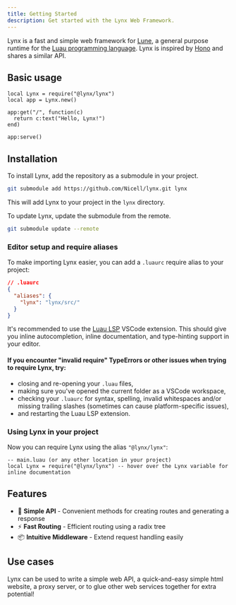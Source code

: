 ```yaml
---
title: Getting Started
description: Get started with the Lynx Web Framework.
---
```


Lynx is a fast and simple web framework for [Lune](https://github.com/lune-org/lune), a general purpose runtime for the [Luau programming language](https://luau.org). Lynx is inspired by [Hono](https://hono.dev/) and shares a similar API.

## Basic usage

```luau
local Lynx = require("@lynx/lynx")
local app = Lynx.new()

app:get("/", function(c)
  return c:text("Hello, Lynx!")
end)

app:serve()
```

## Installation

To install Lynx, add the repository as a submodule in your project.

```sh
git submodule add https://github.com/Nicell/lynx.git lynx
```

This will add Lynx to your project in the `lynx` directory.

To update Lynx, update the submodule from the remote.

```sh
git submodule update --remote
```

### Editor setup and require aliases

To make importing Lynx easier, you can add a `.luaurc` require alias to your project:

```json
// .luaurc
{
  "aliases": {
    "lynx": "lynx/src/"
  }
}
```

It's recommended to use the [Luau LSP](https://github.com/JohnnyMorganz/luau-lsp) VSCode extension. This should give you inline autocompletion, inline documentation, and type-hinting support in your editor.

#### If you encounter "invalid require" TypeErrors or other issues when trying to require Lynx, try:
- closing and re-opening your `.luau` files,
- making sure you've opened the current folder as a VSCode workspace,
- checking your `.luaurc` for syntax, spelling, invalid whitespaces and/or missing trailing slashes (sometimes can cause platform-specific issues),
- and restarting the Luau LSP extension. 

### Using Lynx in your project
Now you can require Lynx using the alias `"@lynx/lynx"`:

```luau
-- main.luau (or any other location in your project)
local Lynx = require("@lynx/lynx") -- hover over the Lynx variable for inline documentation
```

## Features

- 🧩 **Simple API** - Convenient methods for creating routes and generating a response
- ⚡️ **Fast Routing** - Efficient routing using a radix tree
- 📦 **Intuitive Middleware** - Extend request handling easily

## Use cases
Lynx can be used to write a simple web API, a quick-and-easy simple html website, a proxy server, or to glue other web services together for extra potential!

